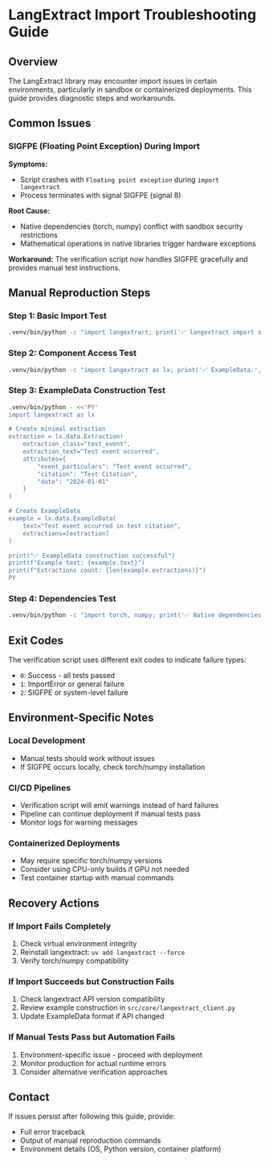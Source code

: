 # LangExtract Import Troubleshooting Guide

## Overview

The LangExtract library may encounter import issues in certain environments, particularly in sandbox or containerized deployments. This guide provides diagnostic steps and workarounds.

## Common Issues

### SIGFPE (Floating Point Exception) During Import

**Symptoms:**
- Script crashes with `Floating point exception` during `import langextract`
- Process terminates with signal SIGFPE (signal 8)

**Root Cause:**
- Native dependencies (torch, numpy) conflict with sandbox security restrictions
- Mathematical operations in native libraries trigger hardware exceptions

**Workaround:**
The verification script now handles SIGFPE gracefully and provides manual test instructions.

## Manual Reproduction Steps

### Step 1: Basic Import Test
```bash
.venv/bin/python -c "import langextract; print('✅ langextract import successful')"
```

### Step 2: Component Access Test
```bash
.venv/bin/python -c "import langextract as lx; print('✅ ExampleData:', lx.data.ExampleData)"
```

### Step 3: ExampleData Construction Test
```bash
.venv/bin/python - <<'PY'
import langextract as lx

# Create minimal extraction
extraction = lx.data.Extraction(
    extraction_class="test_event",
    extraction_text="Test event occurred",
    attributes={
        "event_particulars": "Test event occurred",
        "citation": "Test Citation",
        "date": "2024-01-01"
    }
)

# Create ExampleData
example = lx.data.ExampleData(
    text="Test event occurred in test citation",
    extractions=[extraction]
)

print("✅ ExampleData construction successful")
print(f"Example text: {example.text}")
print(f"Extractions count: {len(example.extractions)}")
PY
```

### Step 4: Dependencies Test
```bash
.venv/bin/python -c "import torch, numpy; print('✅ Native dependencies OK')"
```

## Exit Codes

The verification script uses different exit codes to indicate failure types:

- `0`: Success - all tests passed
- `1`: ImportError or general failure
- `2`: SIGFPE or system-level failure

## Environment-Specific Notes

### Local Development
- Manual tests should work without issues
- If SIGFPE occurs locally, check torch/numpy installation

### CI/CD Pipelines
- Verification script will emit warnings instead of hard failures
- Pipeline can continue deployment if manual tests pass
- Monitor logs for warning messages

### Containerized Deployments
- May require specific torch/numpy versions
- Consider using CPU-only builds if GPU not needed
- Test container startup with manual commands

## Recovery Actions

### If Import Fails Completely
1. Check virtual environment integrity
2. Reinstall langextract: `uv add langextract --force`
3. Verify torch/numpy compatibility

### If Import Succeeds but Construction Fails
1. Check langextract API version compatibility
2. Review example construction in `src/core/langextract_client.py`
3. Update ExampleData format if API changed

### If Manual Tests Pass but Automation Fails
1. Environment-specific issue - proceed with deployment
2. Monitor production for actual runtime errors
3. Consider alternative verification approaches

## Contact

If issues persist after following this guide, provide:
- Full error traceback
- Output of manual reproduction commands
- Environment details (OS, Python version, container platform)